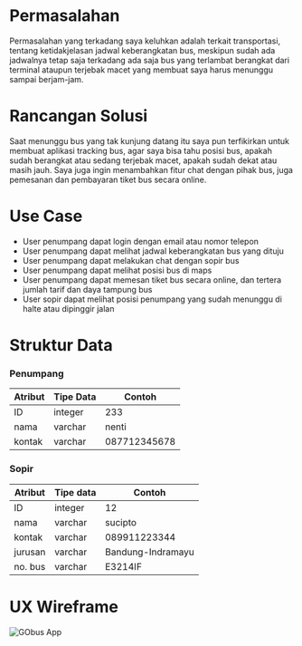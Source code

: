 # Permasalahan
Permasalahan yang terkadang saya keluhkan adalah terkait transportasi, tentang ketidakjelasan jadwal keberangkatan bus, meskipun sudah ada jadwalnya tetap saja terkadang ada saja bus yang terlambat berangkat dari terminal ataupun terjebak macet yang membuat saya harus menunggu sampai berjam-jam. 

# Rancangan Solusi
Saat menunggu bus yang tak kunjung datang itu saya pun terfikirkan untuk membuat aplikasi tracking bus, agar saya bisa tahu posisi bus, apakah sudah berangkat atau sedang terjebak macet, apakah sudah dekat atau masih jauh. Saya juga ingin menambahkan fitur chat dengan pihak bus, juga pemesanan dan pembayaran tiket bus secara online.

# Use Case
- User penumpang dapat login dengan email atau nomor telepon
- User penumpang dapat melihat jadwal keberangkatan bus yang dituju
- User penumpang dapat melakukan chat dengan sopir bus
- User penumpang dapat melihat posisi bus di maps
- User penumpang dapat memesan tiket bus secara online, dan tertera jumlah tarif dan daya tampung bus
- User sopir dapat melihat posisi penumpang yang sudah menunggu di halte atau dipinggir jalan

# Struktur Data
### Penumpang
| Atribut | Tipe Data | Contoh |
|---|---|---|
| ID | integer | 233 |
| nama | varchar | nenti |
| kontak | varchar | 087712345678 |
### Sopir 
| Atribut | Tipe data | Contoh |
|---|---|---|
| ID | integer | 12 |
| nama | varchar | sucipto |
| kontak | varchar | 089911223344 |
| jurusan | varchar | Bandung-Indramayu |
| no. bus | varchar | E3214IF |

# UX Wireframe
![GObus App](https://user-images.githubusercontent.com/81434333/193085030-698c41cf-7c52-4154-809f-9209a387ed06.png)
